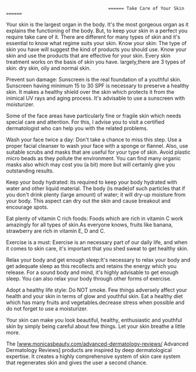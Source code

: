 ``` 
                                       ====== Take Care of Your Skin ======
```

Your skin is the largest organ in the body. It's the most gorgeous organ
as it explains the functioning of the body. But, to keep your skin in a
perfect you require take care of it. There are different for many types
of skin and it's essential to know what regime suits your skin. Know
your skin: The type of skin you have will suggest the kind of products
you should use. Know your skin and use the products that are effective
for your skin. Every skin treatment works on the basis of skin you have.
largely,there are 3 types of skin: dry skin, oily and normal skin.

Prevent sun damage: Sunscreen is the real foundation of a youthful skin.
Sunscreen having minimum 15 to 30 SPF is necessary to preserve a healthy
skin. It makes a healthy shield over the skin which protects it from the
inimical UV rays and aging process. It's advisable to use a sunscreen
with moisturizer.

Some of the face areas have particularly fine or fragile skin which
needs special care and attention. For this, I advise you to visit a
certified dermatologist who can help you with the related problems.

Wash your face twice a day: Don't take a chance to miss this step. Use a
proper facial cleanser to wash your face with a sponge or flannel. Also,
use suitable scrubs and masks that are useful for your type of skin.
Avoid plastic micro beads as they pollute the environment. You can find
many organic masks also which may cost you (a bit) more but will
certainly give you outstanding results.

Keep your body hydrated: its required to keep your body hydrated with
water and other liquid material. The body (is made)of such particles
that if you don't drink plenty (large amount) of water; it will dry-up
moisture from your body. This aspect can dry out the skin and cause
breakout and encourage spots.

Eat plenty of vitamin C rich foods: Foods which are rich in vitamin C
work amazingly for all types of skin.As everyone knows, fruits like
banana, strawberry are rich in vitamin E, D and C.

Exercise is a must: Exercise is an necessary part of our daily life, and
when it comes to skin care, it's important that you shed sweat to get
healthy skin.

Relax your body and get enough sleep:It's necessary to relax your body
and get adequate sleep as this recollects and retains the energy which
you release. For a sound body and mind, it's highly advisable to get
enough sleep. You can also relax your body through other forms of
exercise.

Adopt a healthy life style: Do NOT smoke. Few things adversely affect
your health and your skin in terms of glow and youthful skin. Eat a
healthy diet which has many fruits and vegetables.decrease stress when
possible and do not forget to use a moisturizer.

Your skin can make you look beautiful, healthy, enthusiastic and
youthful skin by simply being careful about few things. Let your skin
breathe a little more.

The \[www.monicasbeauty.com/advanced-dermatology-reviews/ Advanced
Dermatology Reviews\] products are inspired by deep dermatological
expertise. It creates a highly comprehensive system of skin care system
that regenerates skin and gives the user a second chance.
